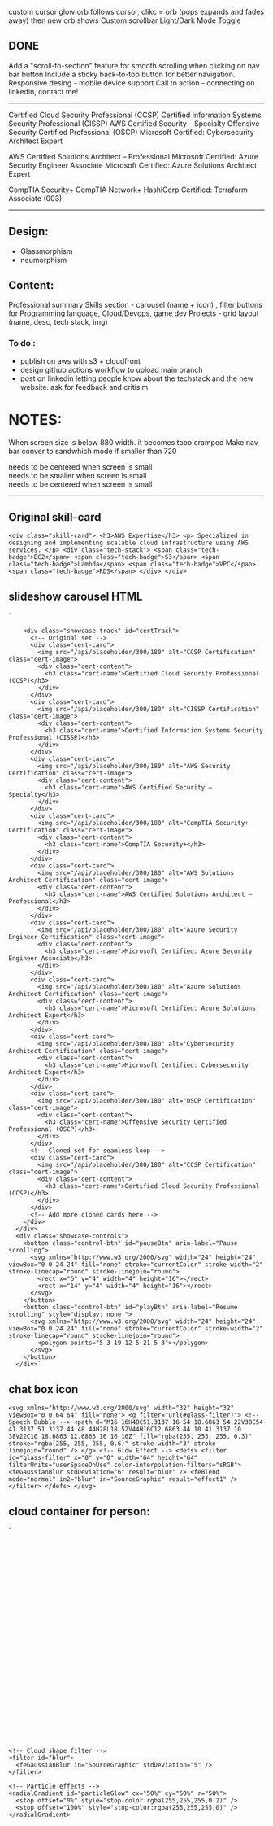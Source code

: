
custom cursor
glow orb follows cursor, clikc = orb (pops expands and fades away) then new orb shows
Custom scrollbar
Light/Dark Mode Toggle
## DONE 
Add a "scroll-to-section" feature for smooth scrolling when clicking on nav bar button
Include a sticky back-to-top button for better navigation.
Responsive desing - mobile device support
Call to action - connecting on linkedin, contact me!


---
Certified Cloud Security Professional (CCSP)
Certified Information Systems Security Professional (CISSP)
AWS Certified Security – Specialty
Offensive Security Certified Professional (OSCP)
Microsoft Certified: Cybersecurity Architect Expert


AWS Certified Solutions Architect – Professional
Microsoft Certified: Azure Security Engineer Associate
Microsoft Certified: Azure Solutions Architect Expert


CompTIA Security+
CompTIA Network+
HashiCorp Certified: Terraform Associate (003)

---
## Design:
- Glassmorphism 
- neumorphism


## Content:
Professional summary
Skills section - carousel (name + icon) , filter buttons for Programming language, Cloud/Devops, game dev
Projects - grid layout (name, desc, tech stack, img)


### To do :
- publish on aws with s3 + cloudfront
- design github actions workflow to upload main branch
- post on linkedin letting people know about the techstack and the new website. ask for feedback and critisim 

# NOTES:
When screen size is below 880 width. it becomes tooo cramped
Make nav bar conver to sandwhich mode if smaller than 720
<div class="typing-container"> needs to be centered when screen is small
<div class="illustration-container"> needs to be smaller when screen is small
<div class="buttons-container"> needs to be centered when screen is small


---

## Original skill-card
`<div class="skill-card">
        <h3>AWS Expertise</h3>
        <p>
          Specialized in designing and implementing scalable cloud
          infrastructure using AWS services.
        </p>
        <div class="tech-stack">
          <span class="tech-badge">EC2</span>
          <span class="tech-badge">S3</span>
          <span class="tech-badge">Lambda</span>
          <span class="tech-badge">VPC</span>
          <span class="tech-badge">RDS</span>
        </div>
      </div>`

## slideshow carousel HTML
`<div class="showcase-container">
        
        <div class="showcase-track" id="certTrack">
          <!-- Original set -->
          <div class="cert-card">
            <img src="/api/placeholder/300/180" alt="CCSP Certification" class="cert-image">
            <div class="cert-content">
              <h3 class="cert-name">Certified Cloud Security Professional (CCSP)</h3>
            </div>
          </div>
          <div class="cert-card">
            <img src="/api/placeholder/300/180" alt="CISSP Certification" class="cert-image">
            <div class="cert-content">
              <h3 class="cert-name">Certified Information Systems Security Professional (CISSP)</h3>
            </div>
          </div>
          <div class="cert-card">
            <img src="/api/placeholder/300/180" alt="AWS Security Certification" class="cert-image">
            <div class="cert-content">
              <h3 class="cert-name">AWS Certified Security – Specialty</h3>
            </div>
          </div>
          <div class="cert-card">
            <img src="/api/placeholder/300/180" alt="CompTIA Security+ Certification" class="cert-image">
            <div class="cert-content">
              <h3 class="cert-name">CompTIA Security+</h3>
            </div>
          </div>
          <div class="cert-card">
            <img src="/api/placeholder/300/180" alt="AWS Solutions Architect Certification" class="cert-image">
            <div class="cert-content">
              <h3 class="cert-name">AWS Certified Solutions Architect – Professional</h3>
            </div>
          </div>
          <div class="cert-card">
            <img src="/api/placeholder/300/180" alt="Azure Security Engineer Certification" class="cert-image">
            <div class="cert-content">
              <h3 class="cert-name">Microsoft Certified: Azure Security Engineer Associate</h3>
            </div>
          </div>
          <div class="cert-card">
            <img src="/api/placeholder/300/180" alt="Azure Solutions Architect Certification" class="cert-image">
            <div class="cert-content">
              <h3 class="cert-name">Microsoft Certified: Azure Solutions Architect Expert</h3>
            </div>
          </div>
          <div class="cert-card">
            <img src="/api/placeholder/300/180" alt="Cybersecurity Architect Certification" class="cert-image">
            <div class="cert-content">
              <h3 class="cert-name">Microsoft Certified: Cybersecurity Architect Expert</h3>
            </div>
          </div>
          <div class="cert-card">
            <img src="/api/placeholder/300/180" alt="OSCP Certification" class="cert-image">
            <div class="cert-content">
              <h3 class="cert-name">Offensive Security Certified Professional (OSCP)</h3>
            </div>
          </div>
          <!-- Cloned set for seamless loop -->
          <div class="cert-card">
            <img src="/api/placeholder/300/180" alt="CCSP Certification" class="cert-image">
            <div class="cert-content">
              <h3 class="cert-name">Certified Cloud Security Professional (CCSP)</h3>
            </div>
          </div>
          <!-- Add more cloned cards here -->
        </div>
      </div>
      <div class="showcase-controls">
        <button class="control-btn" id="pauseBtn" aria-label="Pause scrolling">
          <svg xmlns="http://www.w3.org/2000/svg" width="24" height="24" viewBox="0 0 24 24" fill="none" stroke="currentColor" stroke-width="2" stroke-linecap="round" stroke-linejoin="round">
            <rect x="6" y="4" width="4" height="16"></rect>
            <rect x="14" y="4" width="4" height="16"></rect>
          </svg>
        </button>
        <button class="control-btn" id="playBtn" aria-label="Resume scrolling" style="display: none;">
          <svg xmlns="http://www.w3.org/2000/svg" width="24" height="24" viewBox="0 0 24 24" fill="none" stroke="currentColor" stroke-width="2" stroke-linecap="round" stroke-linejoin="round">
            <polygon points="5 3 19 12 5 21 5 3"></polygon>
          </svg>
        </button>
      </div>`


## chat box icon
`<svg xmlns="http://www.w3.org/2000/svg" width="32" height="32" viewBox="0 0 64 64" fill="none">
              <g filter="url(#glass-filter)">
                <!-- Speech Bubble -->
                <path
                  d="M16 16H48C51.3137 16 54 18.6863 54 22V38C54 41.3137 51.3137 44 48 44H28L18 52V44H16C12.6863 44 10 41.3137 10 38V22C10 18.6863 12.6863 16 16 16Z"
                  fill="rgba(255, 255, 255, 0.3)"
                  stroke="rgba(255, 255, 255, 0.6)"
                  stroke-width="3"
                  stroke-linejoin="round"
                />
              </g>
              <!-- Glow Effect -->
              <defs>
                <filter id="glass-filter" x="0" y="0" width="64" height="64" filterUnits="userSpaceOnUse" color-interpolation-filters="sRGB">
                  <feGaussianBlur stdDeviation="6" result="blur" />
                  <feBlend mode="normal" in2="blur" in="SourceGraphic" result="effect1" />
                </filter>
              </defs>
            </svg>`


## cloud container for person:
`<svg xmlns="http://www.w3.org/2000/svg" viewBox="0 0 500 400">
  <defs>
    <!-- Glassmorphism gradients -->
    <linearGradient id="glassGradient" x1="0%" y1="0%" x2="100%" y2="100%">
      <stop offset="0%" style="stop-color:rgba(255,255,255,0.15)" />
      <stop offset="100%" style="stop-color:rgba(255,255,255,0.05)" />
    </linearGradient>
    
    <!-- Cloud shape filter -->
    <filter id="blur">
      <feGaussianBlur in="SourceGraphic" stdDeviation="5" />
    </filter>
    
    <!-- Particle effects -->
    <radialGradient id="particleGlow" cx="50%" cy="50%" r="50%">
      <stop offset="0%" style="stop-color:rgba(255,255,255,0.2)" />
      <stop offset="100%" style="stop-color:rgba(255,255,255,0)" />
    </radialGradient>
  </defs>

  <!-- Main cloud group with animation -->
  <g class="cloud-container">
    <!-- Base glass layer -->
    <path d="M90,200 
             C90,150 130,100 200,100
             C250,100 280,120 300,150
             C320,120 350,100 400,100
             C470,100 510,150 510,200
             C510,250 470,300 400,300
             C350,300 300,280 250,250
             C200,280 150,300 100,300
             C30,300 -10,250 90,200 Z" 
          fill="url(#glassGradient)"
          stroke="rgba(255,255,255,0.2)"
          stroke-width="1"
          filter="url(#blur)"
          opacity="0.8">
      <animate attributeName="d" 
               dur="6s" 
               repeatCount="indefinite"
               values="
                 M90,200 C90,150 130,100 200,100 C250,100 280,120 300,150 C320,120 350,100 400,100 C470,100 510,150 510,200 C510,250 470,300 400,300 C350,300 300,280 250,250 C200,280 150,300 100,300 C30,300 -10,250 90,200 Z;
                 
                 M95,205 C95,155 135,105 205,105 C255,105 285,125 305,155 C325,125 355,105 405,105 C475,105 515,155 515,205 C515,255 475,305 405,305 C355,305 305,285 255,255 C205,285 155,305 105,305 C35,305 -5,255 95,205 Z;
                 
                 M90,200 C90,150 130,100 200,100 C250,100 280,120 300,150 C320,120 350,100 400,100 C470,100 510,150 510,200 C510,250 470,300 400,300 C350,300 300,280 250,250 C200,280 150,300 100,300 C30,300 -10,250 90,200 Z"
      />
    </path>

    <!-- Particle effects -->
    <circle cx="150" cy="150" r="10" fill="url(#particleGlow)">
      <animate attributeName="opacity" 
               values="0.6;0.2;0.6" 
               dur="4s" 
               repeatCount="indefinite" />
    </circle>
    <circle cx="350" cy="150" r="8" fill="url(#particleGlow)">
      <animate attributeName="opacity" 
               values="0.4;0.1;0.4" 
               dur="3s" 
               repeatCount="indefinite" />
    </circle>
    <circle cx="250" cy="200" r="12" fill="url(#particleGlow)">
      <animate attributeName="opacity" 
               values="0.5;0.2;0.5" 
               dur="5s" 
               repeatCount="indefinite" />
    </circle>
  </g>
</svg>`